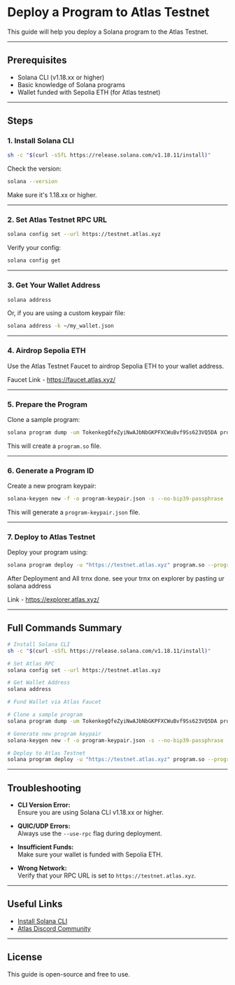 # Deploy a Program to Atlas Testnet

This guide will help you deploy a Solana program to the Atlas Testnet.

---

## Prerequisites

- Solana CLI (v1.18.xx or higher)
- Basic knowledge of Solana programs
- Wallet funded with Sepolia ETH (for Atlas testnet)

---

## Steps

### 1. Install Solana CLI

```bash
sh -c "$(curl -sSfL https://release.solana.com/v1.18.11/install)"
```

Check the version:

```bash
solana --version
```

Make sure it's 1.18.xx or higher.

---

### 2. Set Atlas Testnet RPC URL

```bash
solana config set --url https://testnet.atlas.xyz
```

Verify your config:

```bash
solana config get
```

---

### 3. Get Your Wallet Address

```bash
solana address
```

Or, if you are using a custom keypair file:

```bash
solana address -k ~/my_wallet.json
```

---

### 4. Airdrop Sepolia ETH

Use the Atlas Testnet Faucet to airdrop Sepolia ETH to your wallet address.  

Faucet Link -  https://faucet.atlas.xyz/

---

### 5. Prepare the Program

Clone a sample program:

```bash
solana program dump -um TokenkegQfeZyiNwAJbNbGKPFXCWuBvf9Ss623VQ5DA program.so
```

This will create a `program.so` file.

---

### 6. Generate a Program ID

Create a new program keypair:

```bash
solana-keygen new -f -o program-keypair.json -s --no-bip39-passphrase
```

This will generate a `program-keypair.json` file.

---

### 7. Deploy to Atlas Testnet

Deploy your program using:

```bash
solana program deploy -u "https://testnet.atlas.xyz" program.so --program-id program-keypair.json
```
After Deployment and All trnx done.
see your trnx on explorer by pasting ur solana address 

Link - https://explorer.atlas.xyz/

---

## Full Commands Summary

```bash
# Install Solana CLI
sh -c "$(curl -sSfL https://release.solana.com/v1.18.11/install)"

# Set Atlas RPC
solana config set --url https://testnet.atlas.xyz

# Get Wallet Address
solana address

# Fund Wallet via Atlas Faucet

# Clone a sample program
solana program dump -um TokenkegQfeZyiNwAJbNbGKPFXCWuBvf9Ss623VQ5DA program.so

# Generate new program keypair
solana-keygen new -f -o program-keypair.json -s --no-bip39-passphrase

# Deploy to Atlas Testnet
solana program deploy -u "https://testnet.atlas.xyz" program.so --program-id program-keypair.json --use-rpc
```

---

## Troubleshooting

- **CLI Version Error:**  
  Ensure you are using Solana CLI v1.18.xx or higher.

- **QUIC/UDP Errors:**  
  Always use the `--use-rpc` flag during deployment.

- **Insufficient Funds:**  
  Make sure your wallet is funded with Sepolia ETH.

- **Wrong Network:**  
  Verify that your RPC URL is set to `https://testnet.atlas.xyz`.

---

## Useful Links

- [Install Solana CLI](https://docs.solana.com/cli/install-solana-cli-tools)
- [Atlas Discord Community](https://discord.gg/atlas-xyz)

---

## License

This guide is open-source and free to use.


